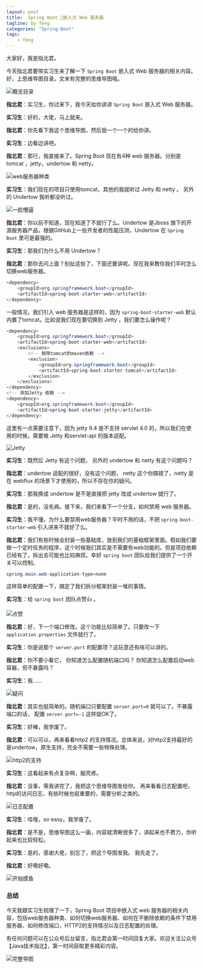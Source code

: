 ```yaml
---
layout: post
title:  Spring Boot 嵌入式 Web 服务器
tagline: by feng
categories: "Spring-Boot"
tags: 
    - feng
---
```


大家好，我是指北君。

今天指北君要带实习生来了解一下 `Spring Boot` 嵌入式 Web 服务器的相关内容。好，上思维导图目录。文末有完整的思维导图哦。

![概览目录](http://www.javanorth.cn/assets/images/2021/feng/spring-boot-web-server1.png)

**指北君**：实习生，你过来下，我今天给你讲讲 `Spring Boot` 嵌入式 Web 服务器。

**实习生**：好的，大佬，马上就来。

**指北君**：你先看下我这个思维导图，然后我一个一个的给你讲。

**实习生**：边看边讲吧。

**指北君**：那行，我直接来了。Spring Boot 现在有4种 web 服务器。分别是 tomcat ，jetty，undertow 和 netty。

![web服务器种类](http://www.javanorth.cn/assets/images/2021/feng/spring-boot-web-server2.png)

**实习生**：我们现在的项目只使用tomcat，其他的我就听过 Jetty 和 netty 。 另外的 Undertow 我听都没听过。

![一脸懵逼](http://www.javanorth.cn/assets/images/2021/feng/spring-boot-web-server3.png)

**指北君**：你以前不知道，现在知道了不就行了么。Undertow 是Jboss 旗下的开源服务器产品，根据GitHub上一些开发者的性能压测，Undertow 在 `Spring Boot` 里可是最强的。

**实习生**：那我们为什么不用 Undertow？

**指北君**：那你去问上面？别扯这些了，下面还要讲呢。现在我来教你我们平时怎么切换web服务器。

```java
<dependency>
    <groupId>org.springframework.boot</groupId>
    <artifactId>spring-boot-starter-web</artifactId>
</dependency>
```

一般情况，我们引入 web 服务器是这样的，因为 `spring-boot-starter-web` 默认内置了tomcat。比如说我们现在要切换到 Jetty ，我们要怎么操作呢？

```java
<dependency>
    <groupId>org.springframework.boot</groupId>
    <artifactId>spring-boot-starter-web</artifactId>
    <exclusions>
        <!-- 排除tomcat的maven依赖 -->
        <exclusion>
            <groupId>org.springframework.boot</groupId>
            <artifactId>spring-boot-starter-tomcat</artifactId>
        </exclusion>
    </exclusions>
</dependency>
<!-- 添加Jetty 依赖 -->
<dependency>
    <groupId>org.springframework.boot</groupId>
    <artifactId>spring-boot-starter-jetty</artifactId>
</dependency>
```

这里有一点需要注意下，因为 jetty 9.4 是不支持 servlet 4.0 的，所以我们在使用的时候，需要做 Jetty 和servlet-api 的版本适配。

![Jetty](http://www.javanorth.cn/assets/images/2021/feng/spring-boot-web-server4.png)

**实习生**：既然后 Jetty 有这个问题， 另外的 undertow 和 netty 有这个问题吗？

**指北君**：undertow 适配的很好，没有这个问题， netty 这个你搞错了，netty 是在 webflux 的场景下才使用的，所以不存在你的疑问。

**实习生**：那我换成 undertow 是不是直接把 jetty 改成 undertow 就行了。

**指北君**：是的，没毛病。接下来，我们来看下一个分支，如何禁用 web 服务器。

**实习生**：我不懂，为什么要禁用web服务器？平时不用的话，不把 `spring-boot-starter-web` 引入进来不就好了么。

**指北君**：我们有些时候会封装一些基础库，放到我们的基础框架里面。假如我们要做一个定时任务的程序，这个时候我们其实是不需要有web功能的。但是项目依赖已经有了，拆出去可能也比较麻烦。幸好 `spring boot` 团队给我们提供了一个开关可以控制。

```java
spring.main.web-application-type=none
```

这样简单的配置一下，搞定了我们拆分框架封装一堆的事情。

**实习生**：给 `spring boot` 团队点赞👍 。

![点赞](http://www.javanorth.cn/assets/images/2021/feng/spring-boot-web-server5.gif)

**指北君**：好，下一个端口修改。这个功能比较简单了。只要改一下 `application.properties` 文件就行了。

**实习生**：你是说那个 `server.port` 的配置项？这玩意还有啥可以讲的。

**指北君**：你不要小看它， 你知道怎么配置随机端口吗？ 你知道怎么配置启动web容器，但不暴露吗？

**实习生**：我……

![疑问](http://www.javanorth.cn/assets/images/2021/feng/spring-boot-web-server6.png)

**指北君**：其实也挺简单的。随机端口只要配置 `server.port=0` 就可以了。不暴露端口的话， 配置 `server.port=-1` 这样就OK了。

**实习生**：好棒，我学废了。

**指北君**：可以可以，再来看看http2 的支持情况。总体来说，对http2支持最好的是undertow，原生支持，完全不需要一些特殊处理。

![http2的支持](http://www.javanorth.cn/assets/images/2021/feng/spring-boot-web-server7.png)

**实习生**：这看起来有点复杂啊，脑壳疼。

**指北君**：没事，等我讲完了，我把这个思维导图发给你。 再来看看日志配置吧，http的访问日志，有些时候也挺重要的，需要分析之类的。

![日志配置](http://www.javanorth.cn/assets/images/2021/feng/spring-boot-web-server8.png)

**实习生**：哇哦，so easy。我学废了。

**指北君**：是不是，思维导图这么一画，内容就清晰很多了，讲起来也不费力，你听起来也比较轻松。

**实习生**：是的，感谢大佬，别忘了，把这个导图发我。 我先走了。

**指北君**：好嘞好嘞。

![开始摸鱼](http://www.javanorth.cn/assets/images/2021/feng/spring-boot-web-server10.png)

### 总结

今天我跟实习生梳理了一下，Spring Boot 项目中嵌入式 web 服务器的相关内容，包括web服务器种类、如何切换web服务器、如何在不删除依赖的条件下禁用服务器、如何修改端口，HTTP2的支持情况以及日志配置的处理。

有任何问题可以在公众号后台留言，指北君会第一时间回复大家。欢迎关注公众号【Java技术指北】，第一时间获取更多精彩内容。

![完整导图](http://www.javanorth.cn/assets/images/2021/feng/spring-boot-web-server9.png)
